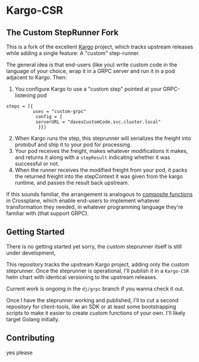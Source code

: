 # Kargo-CSR
## The Custom StepRunner Fork

This is a fork of the excellent [Kargo](https://kargo.io) project, which tracks upstream releases while adding a single feature: A "custom" step-runner.

The general idea is that end-users (like you) write custom code in the language of your choice, wrap it in a GRPC server and run it in a pod adjacent to Kargo. Then:

1. You configure Kargo to use a "custom step" pointed at your GRPC-listening pod
```
steps = [{
          uses = "custom-grpc"
           config = {
           serverURL = "davesCustomCode.svc.cluster.local"
            }}]
```
2. When Kargo runs the step, this steprunner will serializes the freight into protobuf and ship it to your pod for processing.
3. Your pod receives the freight, makes whatever modifications it makes, and returns it along with a `stepResult` indicating whether it was successful or not.
4. When the runner receives the modified freight from your pod, it packs the returned freight into the stepContext it was given from the kargo runtime, and passes the result back upstream.

If this sounds familiar, the arrangement is analogous to [composite functions](https://docs.crossplane.io/latest/concepts/compositions/#write-a-composition-function) in Crossplane, which enable end-users to implement whatever transformation they needed, in whatever programming language they're familiar with (that support GRPC). 

## Getting Started
There is no getting started yet sorry, the custom steprunner itself is still under development, 

This repository tracks the upstream Kargo project, adding only the custom steprunner. Once the steprunner is operational, I'll publish it in a `Kargo-CSR` helm chart with identical versioning to the upstream releases.

Current work is ongoing in the `dj/grpc` branch if you wanna check it out.

Once I have the steprunner working and published, I'll to cut a second repository for client-tools, like an SDK or at least some bootstrapping scripts to make it easier to create custom functions of your own. I'll likely target Golang initially.

## Contributing
yes please
